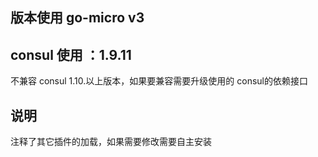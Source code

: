 ## 版本使用 go-micro v3 

## consul 使用 ：1.9.11 

不兼容 consul 1.10.以上版本，如果要兼容需要升级使用的 consul的依赖接口

## 说明
注释了其它插件的加载，如果需要修改需要自主安装